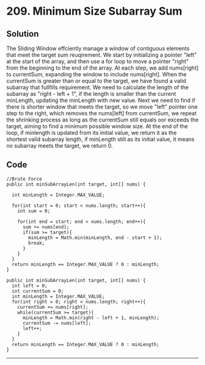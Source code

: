 # 209. Minimum Size Subarray Sum
## Solution
The Sliding Window effciently manage a window of contiguous elements that meet the target sum reuqirement. We start by initializing a pointer "left" at the start of the array, and then use a for loop to move a pointer "right" from the beginning to the end of the array. 
At each step, we add nums[right] to currentSum, expanding the window to include nums[right]. When the currentSum is greater than or equal to the target, we have found a valid subarray that fullfills requirement. We need to calculate the length of the subarray as "right - left + 1", if the length is smaller than the current minLength, updating the minLength with new value. Next we need to find if there is shorter window that meets the target, so we move "left" pointer one step to the right, which removes the nums[left] from currentSum, we repeat the shrinking process as long as the currentSum still equals oor exceeds the target, aiming to find a minimum possible window size. At the end of the loop, if minlength is updated from its initial value, we return it as the shortest valid subarray length, if minLength still as its initial value, it means no subarray meets the target, we return 0. 

## Code
```
//Brute Force
public int minSubArrayLen(int target, int[] nums) {

  int minLength = Integer.MAX_VALUE;

  for(int start = 0; start < nums.length; start++){
    int sum = 0;

    for(int end = start; end < nums.length; end++){
      sum += nums[end];
      if(sum >= target){
        minLength = Math.min(minLength, end - start + 1);
        break;
      }
    }
  }
  return minLength == Integer.MAX_VALUE ? 0 : minLength;
}
```

```
public int minSubArrayLen(int target, int[] nums) {
  int left = 0; 
  int currentSum = 0;
  int minLength = Integer.MAX_VALUE;
  for(int right = 0; right < nums.length; right++){
    currentSum += nums[right];
    while(currentSum >= target){
      minLength = Math.min(right - left + 1, minLength);
      currentSum -= nums[left];
      left++;
    }
  }
  return minLength == Integer.MAX_VALUE ? 0 : minLength;
}
```

----------
